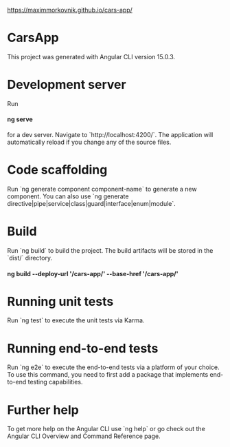 <https://maximmorkovnik.github.io/cars-app/>
  
<h1>CarsApp</h1>
This project was generated with Angular CLI version 15.0.3.

<h1>Development server</h1>
Run <h4>ng serve</h4> for a dev server. Navigate to `http://localhost:4200/`. The application will automatically reload if you change any of the source files.

<h1>Code scaffolding</h1>
Run `ng generate component component-name` to generate a new component. You can also use `ng generate directive|pipe|service|class|guard|interface|enum|module`.

<h1>Build</h1>
Run `ng build` to build the project. The build artifacts will be stored in the `dist/` directory.
<h4>ng build --deploy-url '/cars-app/' --base-href '/cars-app/'</h4>

<h1>Running unit tests</h1>
Run `ng test` to execute the unit tests via Karma.

<h1>Running end-to-end tests</h1>
Run `ng e2e` to execute the end-to-end tests via a platform of your choice. To use this command, you need to first add a package that implements end-to-end testing capabilities.

<h1>Further help</h1>
To get more help on the Angular CLI use `ng help` or go check out the Angular CLI Overview and Command Reference page.
